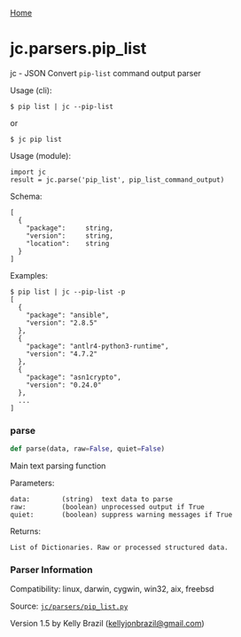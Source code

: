 [Home](https://kellyjonbrazil.github.io/jc/)
<a id="jc.parsers.pip_list"></a>

# jc.parsers.pip_list

jc - JSON Convert `pip-list` command output parser

Usage (cli):

    $ pip list | jc --pip-list

or

    $ jc pip list

Usage (module):

    import jc
    result = jc.parse('pip_list', pip_list_command_output)

Schema:

    [
      {
        "package":     string,
        "version":     string,
        "location":    string
      }
    ]

Examples:

    $ pip list | jc --pip-list -p
    [
      {
        "package": "ansible",
        "version": "2.8.5"
      },
      {
        "package": "antlr4-python3-runtime",
        "version": "4.7.2"
      },
      {
        "package": "asn1crypto",
        "version": "0.24.0"
      },
      ...
    ]

<a id="jc.parsers.pip_list.parse"></a>

### parse

```python
def parse(data, raw=False, quiet=False)
```

Main text parsing function

Parameters:

    data:        (string)  text data to parse
    raw:         (boolean) unprocessed output if True
    quiet:       (boolean) suppress warning messages if True

Returns:

    List of Dictionaries. Raw or processed structured data.

### Parser Information
Compatibility:  linux, darwin, cygwin, win32, aix, freebsd

Source: [`jc/parsers/pip_list.py`](https://github.com/kellyjonbrazil/jc/blob/master/jc/parsers/pip_list.py)

Version 1.5 by Kelly Brazil (kellyjonbrazil@gmail.com)
